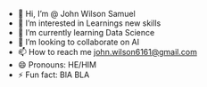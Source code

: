 - 👋 Hi, I’m @ John Wilson Samuel
- 👀 I’m interested in Learnings new skills
- 🌱 I’m currently learning Data Science 
- 💞️ I’m looking to collaborate on AI
- 📫 How to reach me john.wilson6161@gmail.com  
- 😄 Pronouns: HE/HIM
- ⚡ Fun fact: BlA BLA  

<!---
Johnwilson9140/Johnwilson9140 is a ✨ special ✨ repository because its `README.md` (this file) appears on your GitHub profile.
You can click the Preview link to take a look at your changes.
--->
